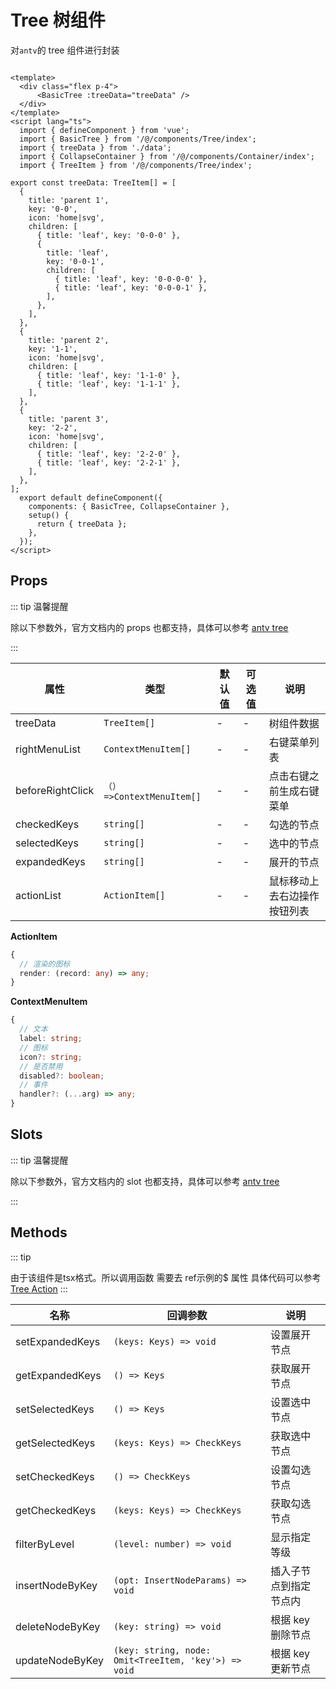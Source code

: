 # Tree 树组件

对`antv`的 tree 组件进行封装

```vue

<template>
  <div class="flex p-4">
      <BasicTree :treeData="treeData" />
  </div>
</template>
<script lang="ts">
  import { defineComponent } from 'vue';
  import { BasicTree } from '/@/components/Tree/index';
  import { treeData } from './data';
  import { CollapseContainer } from '/@/components/Container/index';
  import { TreeItem } from '/@/components/Tree/index';

export const treeData: TreeItem[] = [
  {
    title: 'parent 1',
    key: '0-0',
    icon: 'home|svg',
    children: [
      { title: 'leaf', key: '0-0-0' },
      {
        title: 'leaf',
        key: '0-0-1',
        children: [
          { title: 'leaf', key: '0-0-0-0' },
          { title: 'leaf', key: '0-0-0-1' },
        ],
      },
    ],
  },
  {
    title: 'parent 2',
    key: '1-1',
    icon: 'home|svg',
    children: [
      { title: 'leaf', key: '1-1-0' },
      { title: 'leaf', key: '1-1-1' },
    ],
  },
  {
    title: 'parent 3',
    key: '2-2',
    icon: 'home|svg',
    children: [
      { title: 'leaf', key: '2-2-0' },
      { title: 'leaf', key: '2-2-1' },
    ],
  },
];
  export default defineComponent({
    components: { BasicTree, CollapseContainer },
    setup() {
      return { treeData };
    },
  });
</script>
```

## Props

::: tip 温馨提醒

除以下参数外，官方文档内的 props 也都支持，具体可以参考 [antv tree](https://2x.antdv.com/components/tree-cn/#Tree-props)

:::

| 属性             | 类型                      | 默认值 | 可选值 | 说明                         |
| ---------------- | ------------------------- | ------ | ------ | ---------------------------- |
| treeData         | `TreeItem[]`              | -      | -      | 树组件数据                   |
| rightMenuList    | `ContextMenuItem[]`       | -      | -      | 右键菜单列表                 |
| beforeRightClick | `（）=>ContextMenuItem[]` | -      | -      | 点击右键之前生成右键菜单     |
| checkedKeys      | `string[]`                | -      | -      | 勾选的节点                   |
| selectedKeys     | `string[]`                | -      | -      | 选中的节点                   |
| expandedKeys     | `string[]`                | -      | -      | 展开的节点                   |
| actionList       | `ActionItem[]`            | -      | -      | 鼠标移动上去右边操作按钮列表 |

**ActionItem**

```ts
{
  // 渲染的图标
  render: (record: any) => any;
}
```

**ContextMenuItem**

```ts
{
  // 文本
  label: string;
  // 图标
  icon?: string;
  // 是否禁用
  disabled?: boolean;
  // 事件
  handler?: (...arg) => any;
}
```

## Slots

::: tip 温馨提醒

除以下参数外，官方文档内的 slot 也都支持，具体可以参考 [antv tree](https://2x.antdv.com/components/tree-cn/#Tree-props)

:::

## Methods

::: tip

由于该组件是tsx格式。所以调用函数 需要去 ref示例的$ 属性
具体代码可以参考[Tree Action](https://github.com/anncwb/vue-vben-admin/blob/main/src/views/demo/tree/ActionTree.vue)
:::

| 名称            | 回调参数                                             | 说明                   |
| --------------- | ---------------------------------------------------- | ---------------------- |
| setExpandedKeys | `(keys: Keys) => void`                               | 设置展开节点           |
| getExpandedKeys | `() => Keys`                                         | 获取展开节点           |
| setSelectedKeys | `() => Keys`                                         | 设置选中节点           |
| getSelectedKeys | `(keys: Keys) => CheckKeys`                          | 获取选中节点           |
| setCheckedKeys  | `() => CheckKeys`                                    | 设置勾选节点           |
| getCheckedKeys  | `(keys: Keys) => CheckKeys`                          | 获取勾选节点           |
| filterByLevel   | `(level: number) => void`                            | 显示指定等级           |
| insertNodeByKey | `(opt: InsertNodeParams) => void`                    | 插入子节点到指定节点内 |
| deleteNodeByKey | `(key: string) => void`                              | 根据 key 删除节点      |
| updateNodeByKey | `(key: string, node: Omit<TreeItem, 'key'>) => void` | 根据 key 更新节点      |
